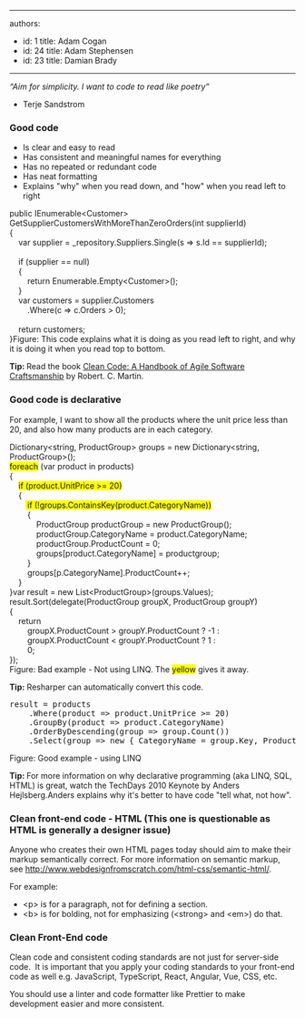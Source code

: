

---
authors:
  - id: 1
    title: Adam Cogan
  - id: 24
    title: Adam Stephensen
  - id: 23
    title: Damian Brady
---




<span class='intro'> <p class="greyBox"><em>“Aim for simplicity. I want to code to read like poetry”</em><br>
- Terje Sandstrom</p> </span>

<h3 class="ssw15-rteElement-H3">Good code​​<br></h3>
<ul>
<li>Is clear and easy to read</li>
<li>Has consistent and meaningful names for everything</li>
<li>Has no repeated or redundant code</li>
<li>Has neat formatting</li>
<li>Explains &quot;why&quot; when you read down, and &quot;how&quot; when you read left to right</li></ul>

<span class="ssw-rteStyle-CodeArea">public IEnumerable&lt;Customer&gt; GetSupplierCustomersWithMoreThanZeroOrders(int supplierId)<br>&#123;<br>&#160;&#160;&#160; var supplier = _repository.Suppliers.Single(s =&gt; s.Id == supplierId);<br><br>&#160;&#160;&#160; if (supplier == null)<br>&#160;&#160;&#160; &#123;<br>&#160;&#160;&#160;&#160;&#160;&#160;&#160;&#160;return&#160;Enumerable.Empty&lt;Customer&gt;();<br>&#160;&#160;&#160; &#125;<br>&#160;&#160;&#160;&#160;var customers = supplier.Customers<br>&#160;&#160;&#160;&#160;&#160;&#160;&#160; .Where(c =&gt; c.Orders &gt; 0);<br><br>&#160;&#160;&#160; return customers;<br>&#125;</span><span class="ssw-rteStyle-FigureNormal">Figure&#58; This code explains what it is doing as you read left to right, and why it is doing it when you read top to bottom.</span>
<p><strong>Tip&#58; </strong>Read the book <a href="http&#58;//www.google.com.hk/url?sa=t&amp;rct=j&amp;q=clean+code+download&amp;source=web&amp;cd=2&amp;ved=0CDgQFjAB&amp;url=http&#58;//www.e-reading.org.ua/bookreader.php/134601/Clean_Code_-_A_Handbook_of_Agile_Software_Craftsmanship.html&amp;ei=2jRoT8yfM_LSiAKK9piWBw&amp;usg=AFQjCNEGQx__eAf7t0yM_dYGtaaxJ6TqJA">Clean Code&#58; A Handbook of Agile Software Craftsmanship</a> by Robert. C. Martin.</p>
<h3 class="ssw15-rteElement-H3">Good code is declarative​​<br></h3>
<p>For example, I want to show all the products where the&#160;unit price less than 20, and also&#160;how many&#160;products are in each category.</p>
<div class="ssw-rteStyle-CodeArea">Dictionary&lt;string, ProductGroup&gt; groups = new Dictionary&lt;string, ProductGroup&gt;();<br><span style="background-color&#58;#ffff00;"><span style="background-color&#58;#ffff00;">foreach</span></span> (var product in products)<br>&#123;<br>&#160;&#160;&#160; <span style="background-color&#58;#ffff00;"><span style="background-color&#58;#ffff00;">if (product.UnitPrice &gt;= 20)</span></span><br>&#160;&#160;&#160; &#123;<br>&#160;&#160;&#160;&#160;&#160;&#160;&#160;<span style="background-color&#58;#ffff00;"> if (!groups.ContainsKey(product.CategoryName))</span><br>&#160;&#160;&#160;&#160;&#160;&#160;&#160; &#123;<br>&#160;&#160;&#160;&#160;&#160;&#160;&#160;&#160;&#160;&#160;&#160; ProductGroup productGroup = new ProductGroup();<br>&#160;&#160;&#160;&#160;&#160;&#160;&#160;&#160;&#160;&#160;&#160; productGroup.CategoryName = product.CategoryName;<br>&#160;&#160;&#160;&#160;&#160;&#160;&#160;&#160;&#160;&#160;&#160; productGroup.ProductCount = 0;<br>&#160;&#160;&#160;&#160;&#160;&#160;&#160;&#160;&#160;&#160;&#160; groups[product.CategoryName] = productgroup;<br>&#160;&#160;&#160;&#160;&#160;&#160;&#160; &#125;<br>&#160;&#160;&#160;&#160;&#160;&#160;&#160; groups[p.CategoryName].ProductCount++;<br>&#160;&#160;&#160; &#125;<br>&#125;var&#160;result = new List&lt;ProductGroup&gt;(groups.Values);<br>result.Sort(delegate(ProductGroup groupX, ProductGroup groupY)<br>&#123;<br>&#160;&#160;&#160; return<br>&#160;&#160;&#160;&#160;&#160;&#160;&#160; groupX.ProductCount &gt; groupY.ProductCount ? -1 &#58;<br>&#160;&#160;&#160;&#160;&#160;&#160;&#160; groupX.ProductCount &lt; groupY.ProductCount ? 1 &#58;<br>&#160;&#160;&#160;&#160;&#160;&#160;&#160; 0;<br>&#125;);</div>
<span class="ssw-rteStyle-FigureBad">Figure&#58;&#160;Bad example -&#160;Not using LINQ.&#160;The <span style="background-color&#58;#ffff00;">yellow</span> gives it away.</span>
<p><strong>Tip&#58;</strong> Resharper can automatically convert this code.</p>
<div class="ssw-rteStyle-CodeArea"><pre>result = products
    .Where(product =&gt; product.UnitPrice &gt;= 20)
    .GroupBy(product =&gt; product.CategoryName)
    .OrderByDescending(group =&gt; group.Count())
    .Select(group =&gt; <span>n</span><span>ew</span><span> </span>&#123; CategoryName = group.Key, ProductCount = group.Count() &#125;);</pre></div>
<span class="ssw-rteStyle-FigureGood">Figure&#58; Good example - using LINQ</span>

<p><strong>Tip&#58; </strong>For more information on why&#160;declarative programming&#160;(aka LINQ, SQL, HTML) is great,&#160;watch the <a href="http&#58;//channel9.msdn.com/blogs/adebruyn/techdays-2010-developer-keynote-by-anders-hejlsberg"></a>TechDays 2010 Keynote by Anders Hejlsberg.Anders explains why it's better to have code &quot;tell&#160;what,&#160;not how&quot;.</p>
<h3 class="ssw15-rteElement-H3">Clean front-end code - HTML (This one is questionable as HTML is generally a designer issue)​​<br></h3>
<p>Anyone who creates their own HTML pages today should aim to make their markup semantically correct. For more information on semantic markup, see <a href="http&#58;//www.webdesignfromscratch.com/html-css/semantic-html/">http&#58;//www.webdesignfromscratch.com/html-css/semantic-html/</a>.</p>
<p>For example&#58;</p>
<ul><li>&lt;p&gt;&#160;is for a paragraph,&#160;not for defining a section.</li>
<li>&lt;b&gt; is for bolding,&#160;not for&#160;emphasizing&#160;(&lt;strong&gt; and&#160;&lt;em&gt;) do that.</li>
</ul>
<h3 class="ssw15-rteElement-H3">Clean Front-End code​<br></h3>
<p></p><p>Clean code and consistent coding standards are not just for server-side code.&#160; It is important that you apply your coding standards to your front-end code as well e.g. JavaScript, TypeScript, React, Angular, Vue, CSS, etc.</p><p>You should use a linter and code formatter like Prettier to make development easier and more consistent.<br></p>



